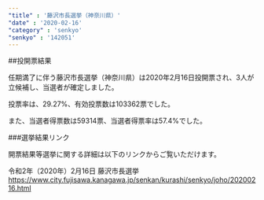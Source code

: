 ```yaml
---
"title" : '藤沢市長選挙（神奈川県）'
"date" : '2020-02-16'
"category" : 'senkyo'
"senkyo" : '142051'
---
```


##投開票結果

任期満了に伴う藤沢市長選挙（神奈川県）は2020年2月16日投開票され、3人が立候補し、当選者が確定しました。

投票率は、29.27%、有効投票数は103362票でした。

また、当選者得票数は59314票、当選者得票率は57.4%でした。


###選挙結果リンク

開票結果等選挙に関する詳細は以下のリンクからご覧いただけます。

令和2年（2020年）2月16日 藤沢市長選挙  
https://www.city.fujisawa.kanagawa.jp/senkan/kurashi/senkyo/joho/20200216.html

